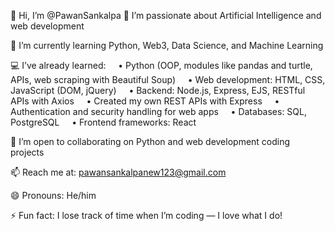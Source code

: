 👋 Hi, I’m @PawanSankalpa
👀 I’m passionate about Artificial Intelligence and web development

🌱 I’m currently learning Python, Web3, Data Science, and Machine Learning

💻 I’ve already learned:
    • Python (OOP, modules like pandas and turtle, APIs, web scraping with Beautiful Soup)
    • Web development: HTML, CSS, JavaScript (DOM, jQuery)
    • Backend: Node.js, Express, EJS, RESTful APIs with Axios
    • Created my own REST APIs with Express
    • Authentication and security handling for web apps
    • Databases: SQL, PostgreSQL
    • Frontend frameworks: React

🤝 I’m open to collaborating on Python and web development coding projects

📫 Reach me at: pawansankalpanew123@gmail.com

😄 Pronouns: He/him

⚡ Fun fact: I lose track of time when I’m coding — I love what I do!
<!---
PawanSankalpa/PawanSankalpa is a ✨ special ✨ repository because its `README.md` (this file) appears on your GitHub profile.
You can click the Preview link to take a look at your changes.
--->
